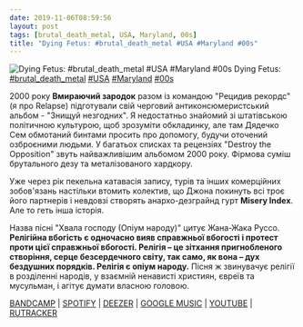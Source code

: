 ```yaml
---
date: 2019-11-06T08:59:56
layout: post
tags: [brutal_death_metal, USA, Maryland, 00s]
title: "Dying Fetus: #brutal_death_metal #USA #Maryland #00s"
---
```

![Dying Fetus: #brutal_death_metal #USA #Maryland #00s](https://f4.bcbits.com/img/a3752241930_5.jpg)
Dying Fetus: [#brutal_death_metal](/tags/#brutal_death_metal) [#USA](/tags/#USA) [#Maryland](/tags/#Maryland) [#00s](/tags/#00s)

2000 року **Вмираючий зародок** разом із командою &quot;Рецидив рекордс&quot; (я про Relapse) підготували свій черговий антиконсюмеристський альбом - &quot;Знищуй незгодних&quot;. Я недостатньо знайомий зі штатівською політичною культурою, щоб зрозуміти обкладинку, але там Дядечко Сем обмотаний бинтами просить про допомогу, будучи оточений озброєними людьми. У багатьох списках та рецензіях &quot;Destroy the Opposition&quot; звуть найважливішим альбомом 2000 року. Фірмова суміш брутального дезу та металізованого хардкору.

Уже через рік пекельна катавасія запису, турів та інших комерційних зобов&#39;язань настільки втомить колектив, що Джона покинуть всі троє його партнерів і невдовзі створять анархо-дезграйнд гурт **Misery Index**. Але то геть інша історія.

Назва пісні &quot;Хвала господу (Опіум народу)&quot; цитує Жана-Жака Руссо.
__Релігійна вбогість є одночасно вияв справжньої вбогості і протест проти цієї справжньої вбогості. Релігія – це зітхання пригнобленого створіння, серце безсердечного світу, так само, як вона – дух бездушних порядків. Релігія є опіум народу.__
Пісня ж звинувачує релігії в розділенні народів, у взаємній ненависті християн, євреїв та мусульман, і агітує думати власною головою.

[BANDCAMP](https://dyingfetus.bandcamp.com/album/destroy-the-opposition) \| [SPOTIFY](https://open.spotify.com/album/4qoRNFjetUkkJcRBRGEDuR) \| [DEEZER](https://www.deezer.com/album/1052585?utm_source=deezer&amp;utm_content=album-1052585&amp;utm_term=1601611822_1573023087&amp;utm_medium=web) \| [GOOGLE MUSIC](https://play.google.com/music/m/Brk6hx4z5kpcptqkbiap6whfeha?t=Destroy_the_Opposition_-_Dying_Fetus) \| [YOUTUBE](https://www.youtube.com/playlist?list=OLAK5uy_k_Cymr3ucMF04a8c44PA9FdOaESN1LlGQ) \| [RUTRACKER](https://rutracker.org/forum/viewtopic.php?t=4715711)